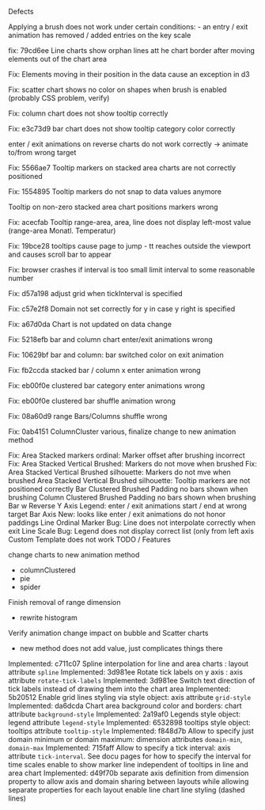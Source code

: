 Defects

Applying a brush does not work under certain conditions:
    - an entry / exit animation has removed / added entries on the key scale

fix: 79cd6ee Line charts show orphan lines att he chart border after moving elements out of the chart area

Fix: Elements moving in their position in the data cause an exception in d3

Fix: scatter chart shows no color on shapes when brush is enabled (probably CSS problem, verify)

Fix: column chart does not show tooltip correctly

Fix: e3c73d9 bar chart does not show tooltip category color correctly

enter / exit animations on reverse charts do not work correctly
    -> animate to/from wrong target

Fix: 5566ae7 Tooltip markers on stacked area charts are not correctly positioned

Fix: 1554895 Tooltip markers do not snap to data values anymore

Tooltip on non-zero stacked area chart positions markers wrong

Fix: acecfab Tooltip range-area, area, line does not display left-most value (range-area Monatl. Temperatur)

Fix: 19bce28 tooltips cause page to jump - tt reaches outside the viewport and causes scroll bar to appear

Fix: browser crashes if interval is too small limit interval to some reasonable number

Fix: d57a198 adjust grid when tickInterval is specified

Fix: c57e2f8 Domain not set correctly for y in case y right is specified

Fix: a67d0da Chart is not updated on data change

Fix: 5218efb bar and column chart enter/exit animations wrong

Fix: 10629bf bar and column: bar switched color on exit animation

Fix: fb2ccda stacked bar / column x enter animation wrong

Fix: eb00f0e clustered bar category enter animations wrong

Fix: eb00f0e clustered bar shuffle animation wrong

Fix: 08a60d9 range Bars/Columns shuffle wrong

Fix: 0ab4151 ColumnCluster various, finalize change to new animation method

Fix: Area Stacked markers ordinal: Marker offset after brushing incorrect
Fix: Area Stacked Vertical Brushed: Markers do not move when brushed
Fix: Area Stacked Vertical Brushed silhouette: Markers do not mve when brushed
Area Stacked Vertical Brushed silhouette: Tooltip markers are not positioned correctly
Bar Clustered Brushed Padding no bars shown when brushing
Column Clustered Brushed Padding no bars shown when brushing
Bar w Reverse Y Axis Legend: enter / exit animations start / end at wrong target
Bar Axis New: looks like enter / exit animations do not honor paddings
Line Ordinal Marker Bug: Line does not interpolate correctly when exit
Line Scale Bug: Legend does not display correct list (only from left axis
Custom Template does not work
TODO / Features

change charts to new animation method

- columnClustered
- pie
- spider

Finish removal of range dimension
- rewrite histogram 

Verify animation change impact on bubble and Scatter charts
- new method does not add value, just complicates things there

Implemented: c711c07 Spline interpolation for line and area charts : layout attribute `spline`
Implemented: 3d981ee Rotate tick labels on y axis : axis attribute `rotate-tick-labels`
Implemented: 3d981ee Switch text direction of tick labels instead of drawing them into the chart area
Implemented: 5b20512 Enable grid lines styling via style object: axis attribute `grid-style`
Implemented: da6dcda Chart area background color and borders: chart attribute `background-style`
Implemented: 2a19af0 Legends style object: legend attribute `legend-style`
Implemented: 6532898 tooltips style object: tooltips attribute `tooltip-style`
Implemented: f848d7b Allow to specify just domain minimum or domain maximum: dimension attributes `domain-min`, `domain-max`
Implemented: 715faff Allow to specify a tick interval: axis attribute `tick-interval`. See docu pages for how to specify the interval for time scales
enable to show marker line independent of tooltips in line and area chart
Implemented: d49f70b separate axis definition from dimension property to allow axis and domain sharing between layouts while allowing separate properties for each layout
enable line chart line styling (dashed lines)